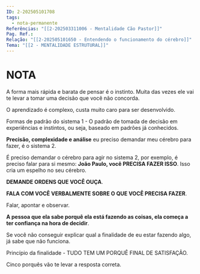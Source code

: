 ```yaml
---
ID: 2-202505101708
tags:
  - nota-permanente
Referências: "[[2-202503311006 - Mentalidade Cão Pastor]]"
Pag. Ref.: 
Relação: "[[2-202505101650 - Entendendo o funcionamento do cérebro]]"
Tema: "[[2 - MENTALIDADE ESTRUTURAL]]"
---
```

# NOTA 

A forma mais rápida e barata de pensar é o instinto.  Muita das vezes ele vai te levar a tomar uma decisão que você não concorda.

O aprendizado é complexo, custa muito caro para ser desenvolvido.

Formas de padrão do sistema 1 - O padrão de tomada de decisão em experiências e instintos, ou seja, baseado em padrões já conhecidos.

**Precisão, complexidade e análise** eu preciso demandar meu cérebro para fazer, é o sistema 2.

É preciso demandar o cérebro para agir no sistema 2, por exemplo, é preciso falar para si mesmo: **João Paulo, você PRECISA FAZER ISSO**. Isso cria um espelho no seu cérebro.

**DEMANDE ORDENS QUE VOCÊ OUÇA**.

**FALA COM VOCÊ VERBALMENTE SOBRE O QUE VOCÊ PRECISA FAZER**.

Falar, apontar e observar.

**A pessoa que ela sabe porquê ela está fazendo as coisas, ela começa a ter confiança na hora de decidir**.

Se você não conseguir explicar qual a finalidade de eu estar fazendo algo, já sabe que não funciona.

Princípio da finalidade - TUDO TEM UM PORQUÊ FINAL DE SATISFAÇÃO.

Cinco porquês vão te levar a resposta correta.





